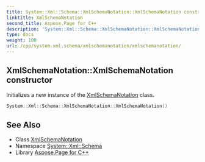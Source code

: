 ```yaml
---
title: System::Xml::Schema::XmlSchemaNotation::XmlSchemaNotation constructor
linktitle: XmlSchemaNotation
second_title: Aspose.Page for C++
description: 'System::Xml::Schema::XmlSchemaNotation::XmlSchemaNotation constructor. Initializes a new instance of the XmlSchemaNotation class in C++.'
type: docs
weight: 100
url: /cpp/system.xml.schema/xmlschemanotation/xmlschemanotation/
---
```

## XmlSchemaNotation::XmlSchemaNotation constructor


Initializes a new instance of the [XmlSchemaNotation](../) class.

```cpp
System::Xml::Schema::XmlSchemaNotation::XmlSchemaNotation()
```

## See Also

* Class [XmlSchemaNotation](../)
* Namespace [System::Xml::Schema](../../)
* Library [Aspose.Page for C++](../../../)
